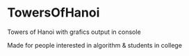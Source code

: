 # TowersOfHanoi
Towers of Hanoi with grafics output in console

Made for people interested in algorithm & students in college
